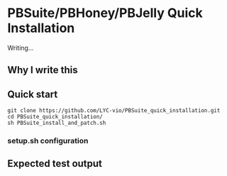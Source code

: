 # PBSuite\/PBHoney\/PBJelly Quick Installation
Writing...
## Why I write this
## Quick start
```
git clone https://github.com/LYC-vio/PBSuite_quick_installation.git
cd PBSuite_quick_installation/
sh PBSuite_install_and_patch.sh
```
### setup.sh configuration
## Expected test output
